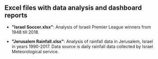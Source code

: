 ## Excel files with data analysis and dashboard reports

* **"Israel Soccer.xlsx"**:
Analysis of Israeli Premier League winners from 1948 till 2018.

* **"Jerusalem Rainfall.xlsx"**:
Analysis of rainfall data in Jerusalem, Israel in years 1990-2017. Data source is daily rainfall data collected by Israel Meteorological service.
